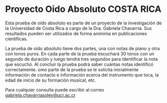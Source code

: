 # Proyecto Oido Absoluto COSTA RICA


Esta prueba de oído absoluto es parte de un proyecto de la investigación de la Universidad de Costa Rica a cargo de la Dra. Gabriela Chavarría.
Sus resultados pueden ser utilizados de forma anónima en publicaciones científicas. 
                    
La prueba de oído absoluto tiene dos partes, una con notas de piano y otra con tonos puros.  En cada parte de la prueba escuchará 30 tonos con un segundo de duración y luego tendrá tres segundos para identificar la nota que escuchó. Al concluir la prueba podrá saber cuántas notas identificó correctamente. omo parte de la prueba se le solicita inicialmente información de contacto e información acerca del instrumento que toca, la edad de inicio de su formación musical, etc.


Para cualquier consulta puede escribir al correo gabriela.chavarriasoley@ucr.ac.cr
                    
